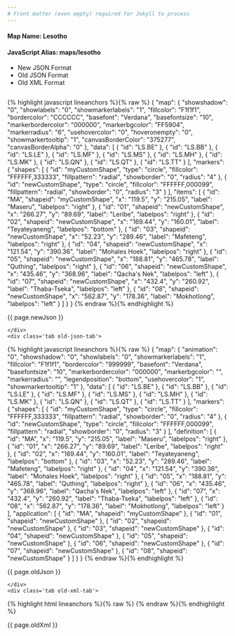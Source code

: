 ```yaml
---
# Front matter (even empty) required for Jekyll to process
---
```


#### Map Name: Lesotho

#### JavaScript Alias: maps/lesotho


<ul class='code-tabs'>
    <li class='active'>
        <a data-toggle='new-json'>New JSON Format</a>
    </li>
    <li>
        <a data-toggle='old-json'>Old JSON Format</a>
    </li>
    <li>
        <a data-toggle='old-xml'>Old XML Format</a>
    </li>
</ul>
<div class='tab-content'>
    <pre class='plain-code'></pre>
    <div class='tab new-json-tab active'>
{% highlight javascript lineanchors %}{% raw %}
{
    "map": {
        "showshadow": "0",
        "showlabels": "0",
        "showmarkerlabels": "1",
        "fillcolor": "F1f1f1",
        "bordercolor": "CCCCCC",
        "basefont": "Verdana",
        "basefontsize": "10",
        "markerbordercolor": "000000",
        "markerbgcolor": "FF5904",
        "markerradius": "6",
        "usehovercolor": "0",
        "hoveronempty": "0",
        "showmarkertooltip": "1",
        "canvasBorderColor": "375277",
        "canvasBorderAlpha": "0"
    },
    "data": [
        {
            "id": "LS.BE"
        },
        {
            "id": "LS.BB"
        },
        {
            "id": "LS.LE"
        },
        {
            "id": "LS.MF"
        },
        {
            "id": "LS.MS"
        },
        {
            "id": "LS.MH"
        },
        {
            "id": "LS.MK"
        },
        {
            "id": "LS.QN"
        },
        {
            "id": "LS.QT"
        },
        {
            "id": "LS.TT"
        }
    ],
    "markers": {
        "shapes": [
            {
                "id": "myCustomShape",
                "type": "circle",
                "fillcolor": "FFFFFF,333333",
                "fillpattern": "radial",
                "showborder": "0",
                "radius": "4"
            },
            {
                "id": "newCustomShape",
                "type": "circle",
                "fillcolor": "FFFFFF,000099",
                "fillpattern": "radial",
                "showborder": "0",
                "radius": "3"
            }
        ],
        "items": [
            {
                "id": "MA",
                "shapeid": "myCustomShape",
                "x": "119.5",
                "y": "215.05",
                "label": "Maseru",
                "labelpos": "right"
            },
            {
                "id": "01",
                "shapeid": "newCustomShape",
                "x": "266.27",
                "y": "89.69",
                "label": "Leribe",
                "labelpos": "right"
            },
            {
                "id": "02",
                "shapeid": "newCustomShape",
                "x": "169.44",
                "y": "160.01",
                "label": "Teyateyaneng",
                "labelpos": "bottom"
            },
            {
                "id": "03",
                "shapeid": "newCustomShape",
                "x": "52.23",
                "y": "289.46",
                "label": "Mafeteng",
                "labelpos": "right"
            },
            {
                "id": "04",
                "shapeid": "newCustomShape",
                "x": "121.54",
                "y": "390.36",
                "label": "Mohales Hoek",
                "labelpos": "right"
            },
            {
                "id": "05",
                "shapeid": "newCustomShape",
                "x": "188.81",
                "y": "465.78",
                "label": "Quthing",
                "labelpos": "right"
            },
            {
                "id": "06",
                "shapeid": "newCustomShape",
                "x": "435.46",
                "y": "368.96",
                "label": "Qacha's Nek",
                "labelpos": "left"
            },
            {
                "id": "07",
                "shapeid": "newCustomShape",
                "x": "432.4",
                "y": "260.92",
                "label": "Thaba-Tseka",
                "labelpos": "left"
            },
            {
                "id": "08",
                "shapeid": "newCustomShape",
                "x": "562.87",
                "y": "178.36",
                "label": "Mokhotlong",
                "labelpos": "left"
            }
        ]
    }
}
{% endraw %}{% endhighlight %}


<p class='text-success'>{{ page.newJson }}</p>

    </div>
    <div class='tab old-json-tab'>
{% highlight javascript lineanchors %}{% raw %}
{
    "map": {
        "animation": "0",
        "showshadow": "0",
        "showlabels": "0",
        "showmarkerlabels": "1",
        "fillcolor": "F1f1f1",
        "bordercolor": "999999",
        "basefont": "Verdana",
        "basefontsize": "10",
        "markerbordercolor": "000000",
        "markerbgcolor": "",
        "markerradius": "",
        "legendposition": "bottom",
        "usehovercolor": "1",
        "showmarkertooltip": "1"
    },
    "data": [
        {
            "id": "LS.BE"
        },
        {
            "id": "LS.BB"
        },
        {
            "id": "LS.LE"
        },
        {
            "id": "LS.MF"
        },
        {
            "id": "LS.MS"
        },
        {
            "id": "LS.MH"
        },
        {
            "id": "LS.MK"
        },
        {
            "id": "LS.QN"
        },
        {
            "id": "LS.QT"
        },
        {
            "id": "LS.TT"
        }
    ],
    "markers": {
        "shapes": [
            {
                "id": "myCustomShape",
                "type": "circle",
                "fillcolor": "FFFFFF,333333",
                "fillpattern": "radial",
                "showborder": "0",
                "radius": "4"
            },
            {
                "id": "newCustomShape",
                "type": "circle",
                "fillcolor": "FFFFFF,000099",
                "fillpattern": "radial",
                "showborder": "0",
                "radius": "3"
            }
        ],
        "definition": [
            {
                "id": "MA",
                "x": "119.5",
                "y": "215.05",
                "label": "Maseru",
                "labelpos": "right"
            },
            {
                "id": "01",
                "x": "266.27",
                "y": "89.69",
                "label": "Leribe",
                "labelpos": "right"
            },
            {
                "id": "02",
                "x": "169.44",
                "y": "160.01",
                "label": "Teyateyaneng",
                "labelpos": "bottom"
            },
            {
                "id": "03",
                "x": "52.23",
                "y": "289.46",
                "label": "Mafeteng",
                "labelpos": "right"
            },
            {
                "id": "04",
                "x": "121.54",
                "y": "390.36",
                "label": "Mohales Hoek",
                "labelpos": "right"
            },
            {
                "id": "05",
                "x": "188.81",
                "y": "465.78",
                "label": "Quthing",
                "labelpos": "right"
            },
            {
                "id": "06",
                "x": "435.46",
                "y": "368.96",
                "label": "Qacha's Nek",
                "labelpos": "left"
            },
            {
                "id": "07",
                "x": "432.4",
                "y": "260.92",
                "label": "Thaba-Tseka",
                "labelpos": "left"
            },
            {
                "id": "08",
                "x": "562.87",
                "y": "178.36",
                "label": "Mokhotlong",
                "labelpos": "left"
            }
        ],
        "application": [
            {
                "id": "MA",
                "shapeid": "myCustomShape"
            },
            {
                "id": "01",
                "shapeid": "newCustomShape"
            },
            {
                "id": "02",
                "shapeid": "newCustomShape"
            },
            {
                "id": "03",
                "shapeid": "newCustomShape"
            },
            {
                "id": "04",
                "shapeid": "newCustomShape"
            },
            {
                "id": "05",
                "shapeid": "newCustomShape"
            },
            {
                "id": "06",
                "shapeid": "newCustomShape"
            },
            {
                "id": "07",
                "shapeid": "newCustomShape"
            },
            {
                "id": "08",
                "shapeid": "newCustomShape"
            }
        ]
    }
}
{% endraw %}{% endhighlight %}


<p class='text-success'>{{ page.oldJson }}</p>

    </div>
    <div class='tab old-xml-tab'>
{% highlight html lineanchors %}{% raw %}
<map animation='0' showShadow='0' showLabels='0' showMarkerLabels='1' fillColor='F1f1f1' borderColor='999999' baseFont='Verdana' baseFontSize='10' markerBorderColor='000000' markerBgColor='' markerRadius='' legendPosition='bottom' useHoverColor='1' showMarkerToolTip='1'  >
	<data>
		<entity id='LS.BE'  />
		<entity id='LS.BB'  />
		<entity id='LS.LE'  />
		<entity id='LS.MF'  />
		<entity id='LS.MS'  />
		<entity id='LS.MH'  />
		<entity id='LS.MK'  />
		<entity id='LS.QN'  />
		<entity id='LS.QT'  />
		<entity id='LS.TT'  />
	</data>
	<markers>
	 <shapes>
	     <shape id='myCustomShape' type='circle' fillcolor='FFFFFF,333333' fillPattern='radial' showBorder='0' radius='4'/>
		 <shape id='newCustomShape' type='circle' fillcolor='FFFFFF,000099' fillPattern='radial' showBorder='0' radius='3'/>
		 </shapes>
		<definition>
			<marker id='MA' x='119.5' y='215.05' label='Maseru' labelPos='right'  />
			<marker id='01' x='266.27' y='89.69' label='Leribe' labelPos='right'  />
			<marker id='02' x='169.44' y='160.01' label='Teyateyaneng' labelPos='bottom'  />
			<marker id='03' x='52.23' y='289.46' label='Mafeteng' labelPos='right'  />
			<marker id='04' x='121.54' y='390.36' label='Mohales Hoek' labelPos='right'  />
			<marker id='05' x='188.81' y='465.78' label='Quthing' labelPos='right'  />
			<marker id='06' x='435.46' y='368.96' label='Qacha&apos;s Nek' labelPos='left'  />
			<marker id='07' x='432.4' y='260.92' label='Thaba-Tseka' labelPos='left'  />
			<marker id='08' x='562.87' y='178.36' label='Mokhotlong' labelPos='left'  />
		</definition>
		<application>
			<marker id='MA' shapeId='myCustomShape'  />
			<marker id='01' shapeId='newCustomShape'  />
			<marker id='02' shapeId='newCustomShape'  />
			<marker id='03' shapeId='newCustomShape'  />
			<marker id='04' shapeId='newCustomShape'  />
			<marker id='05' shapeId='newCustomShape'  />
			<marker id='06' shapeId='newCustomShape'  />
			<marker id='07' shapeId='newCustomShape'  />
			<marker id='08' shapeId='newCustomShape'  />
		</application>
	</markers>
</map>
{% endraw %}{% endhighlight %}

<p class='text-success'>{{ page.oldXml }}</p>

</div>
</div>

